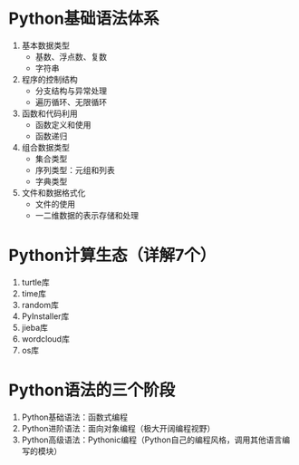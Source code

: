 # Python基础语法体系
1. 基本数据类型
   - 基数、浮点数、复数
   - 字符串
2. 程序的控制结构
   - 分支结构与异常处理
   - 遍历循环、无限循环
3. 函数和代码利用
   - 函数定义和使用
   - 函数递归
4. 组合数据类型
   - 集合类型
   - 序列类型：元组和列表
   - 字典类型
5. 文件和数据格式化
   - 文件的使用
   - 一二维数据的表示存储和处理

# Python计算生态（详解7个）
1. turtle库
2. time库
3. random库
4. PyInstaller库
5. jieba库
6. wordcloud库
7. os库

# Python语法的三个阶段
1. Python基础语法：函数式编程
2. Python进阶语法：面向对象编程（极大开阔编程视野）
3. Python高级语法：Pythonic编程（Python自己的编程风格，调用其他语言编写的模块）